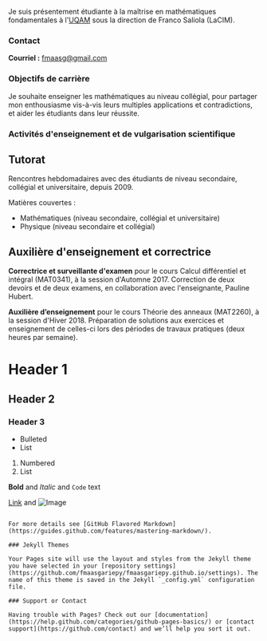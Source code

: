 Je suis présentement étudiante à la maîtrise en mathématiques fondamentales à l'[UQAM]() sous la direction de Franco Saliola (LaCIM).

### Contact

**Courriel :** fmaasg@gmail.com

### Objectifs de carrière

Je souhaite enseigner les mathématiques au niveau collégial, pour partager mon enthousiasme vis-à-vis leurs multiples applications et contradictions, et aider les étudiants dans leur réussite.

### Activités d'enseignement et de vulgarisation scientifique

## Tutorat

Rencontres hebdomadaires avec des étudiants de niveau secondaire, collégial et universitaire, depuis 2009.

Matières couvertes : 

- Mathématiques (niveau secondaire, collégial et universitaire)
- Physique (niveau secondaire et collégial) 

## Auxilière d'enseignement et correctrice

**Correctrice et surveillante d'examen** pour le cours Calcul différentiel et intégral (MAT0341), à la session d'Automne 2017.
Correction de deux devoirs et de deux examens, en collaboration avec l'enseignante, Pauline Hubert.

**Auxilière d’enseignement** pour le cours Théorie des anneaux (MAT2260), à la session d'Hiver 2018.
Préparation de solutions aux exercices et enseignement de celles-ci lors des périodes de travaux pratiques (deux heures par semaine).



# Header 1
## Header 2
### Header 3

- Bulleted
- List

1. Numbered
2. List

**Bold** and _Italic_ and `Code` text

[Link](url) and ![Image](src)
```

For more details see [GitHub Flavored Markdown](https://guides.github.com/features/mastering-markdown/).

### Jekyll Themes

Your Pages site will use the layout and styles from the Jekyll theme you have selected in your [repository settings](https://github.com/fmaasgariepy/fmaasgariepy.github.io/settings). The name of this theme is saved in the Jekyll `_config.yml` configuration file.

### Support or Contact

Having trouble with Pages? Check out our [documentation](https://help.github.com/categories/github-pages-basics/) or [contact support](https://github.com/contact) and we’ll help you sort it out.
